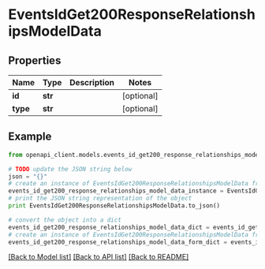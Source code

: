 # EventsIdGet200ResponseRelationshipsModelData


## Properties
Name | Type | Description | Notes
------------ | ------------- | ------------- | -------------
**id** | **str** |  | [optional] 
**type** | **str** |  | [optional] 

## Example

```python
from openapi_client.models.events_id_get200_response_relationships_model_data import EventsIdGet200ResponseRelationshipsModelData

# TODO update the JSON string below
json = "{}"
# create an instance of EventsIdGet200ResponseRelationshipsModelData from a JSON string
events_id_get200_response_relationships_model_data_instance = EventsIdGet200ResponseRelationshipsModelData.from_json(json)
# print the JSON string representation of the object
print EventsIdGet200ResponseRelationshipsModelData.to_json()

# convert the object into a dict
events_id_get200_response_relationships_model_data_dict = events_id_get200_response_relationships_model_data_instance.to_dict()
# create an instance of EventsIdGet200ResponseRelationshipsModelData from a dict
events_id_get200_response_relationships_model_data_form_dict = events_id_get200_response_relationships_model_data.from_dict(events_id_get200_response_relationships_model_data_dict)
```
[[Back to Model list]](../README.md#documentation-for-models) [[Back to API list]](../README.md#documentation-for-api-endpoints) [[Back to README]](../README.md)


